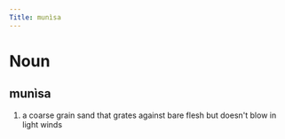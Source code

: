 ```yaml
---
Title: munìsa
---
```


Noun
================================

munìsa
----------------

1. a coarse grain sand that grates against bare flesh but doesn't blow in light winds
